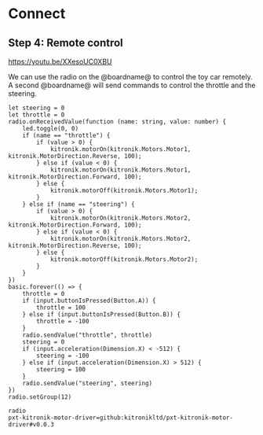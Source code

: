 # Connect

## Step 4: Remote control

https://youtu.be/XXesoUC0XBU

We can use the radio on the @boardname@ to control the toy car remotely. A second @boardname@ will send commands to control the throttle and the steering.

```blocks
let steering = 0
let throttle = 0
radio.onReceivedValue(function (name: string, value: number) {
    led.toggle(0, 0)
    if (name == "throttle") {
        if (value > 0) {
            kitronik.motorOn(kitronik.Motors.Motor1, kitronik.MotorDirection.Reverse, 100);
        } else if (value < 0) {
            kitronik.motorOn(kitronik.Motors.Motor1, kitronik.MotorDirection.Forward, 100);
        } else {
            kitronik.motorOff(kitronik.Motors.Motor1);
        }
    } else if (name == "steering") {
        if (value > 0) {
            kitronik.motorOn(kitronik.Motors.Motor2, kitronik.MotorDirection.Forward, 100);
        } else if (value < 0) {
            kitronik.motorOn(kitronik.Motors.Motor2, kitronik.MotorDirection.Reverse, 100);
        } else {
            kitronik.motorOff(kitronik.Motors.Motor2);
        }
    }
})
basic.forever(() => {
    throttle = 0
    if (input.buttonIsPressed(Button.A)) {
        throttle = 100
    } else if (input.buttonIsPressed(Button.B)) {
        throttle = -100
    }
    radio.sendValue("throttle", throttle)
    steering = 0
    if (input.acceleration(Dimension.X) < -512) {
        steering = -100
    } else if (input.acceleration(Dimension.X) > 512) {
        steering = 100
    }
    radio.sendValue("steering", steering)
})
radio.setGroup(12)
```

```package
radio
pxt-kitronik-motor-driver=github:kitronikltd/pxt-kitronik-motor-driver#v0.0.3
```